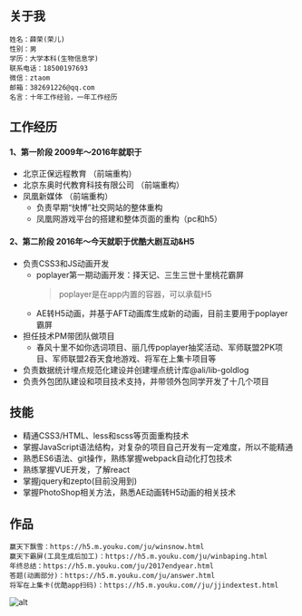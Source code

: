 ## 关于我
```
姓名：薛荣(荣儿)
性别：男
学历：大学本科(生物信息学)
联系电话：18500197693
微信：ztaom
邮箱：382691226@qq.com
名言：十年工作经验，一年工作经历
```
## 工作经历
#### 1、第一阶段 2009年～2016年就职于
 - 北京正保远程教育 （前端重构）
 - 北京东奥时代教育科技有限公司 （前端重构）
 - 凤凰新媒体 （前端重构）
    - 负责早期“快博”社交网站的整体重构
    - 凤凰网游戏平台的搭建和整体页面的重构（pc和h5）

#### 2、第二阶段 2016年～今天就职于优酷大剧互动&H5
- 负责CSS3和JS动画开发
    - poplayer第一期动画开发：择天记、三生三世十里桃花霸屏
      > poplayer是在app内置的容器，可以承载H5
    - AE转H5动画，并基于AFT动画库生成新的动画，目前主要用于poplayer霸屏
- 担任技术PM带团队做项目
   - 春风十里不如你选词项目、丽几传poplayer抽奖活动、军师联盟2PK项目、军师联盟2吞天食地游戏、将军在上集卡项目等
- 负责数据统计埋点规范化建设并创建埋点统计库@ali/lib-goldlog
- 负责外包团队建设和项目技术支持，并带领外包同学开发了十几个项目
## 技能
- 精通CSS3/HTML、less和scss等页面重构技术
- 掌握JavaScript语法结构，对复杂的项目自己开发有一定难度，所以不能精通
- 熟悉ES6语法、git操作，熟练掌握webpack自动化打包技术
- 熟练掌握VUE开发，了解react
- 掌握jquery和zepto(目前没用到)
- 掌握PhotoShop相关方法，熟悉AE动画转H5动画的相关技术
## 作品
```
赢天下飘雪：https://h5.m.youku.com/ju/winsnow.html
赢天下霸屏(工具生成后加工)：https://h5.m.youku.com/ju/winbaping.html
年终总结：https://h5.m.youku.com/ju/2017endyear.html
答题(动画部分)：https://h5.m.youku.com/ju/answer.html
将军在上集卡(优酷app扫码)：https://h5.m.youku.com//ju/jjindextest.html
```
![alt](https://gw.alicdn.com/tfs/TB18k5KmgvD8KJjy0FlXXagBFXa-750-1890.jpg)
